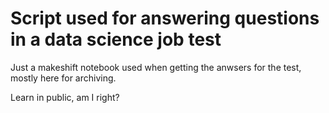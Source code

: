 # Script used for answering questions in a data science job test

Just a makeshift notebook used when getting the anwsers for the test, mostly here for archiving.

Learn in public, am I right?
